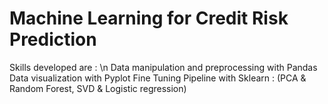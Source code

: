 # Machine Learning for Credit Risk Prediction
Skills developed are : \n
Data manipulation and preprocessing with Pandas
Data visualization with Pyplot
Fine Tuning Pipeline with Sklearn : (PCA & Random Forest, SVD & Logistic regression)
